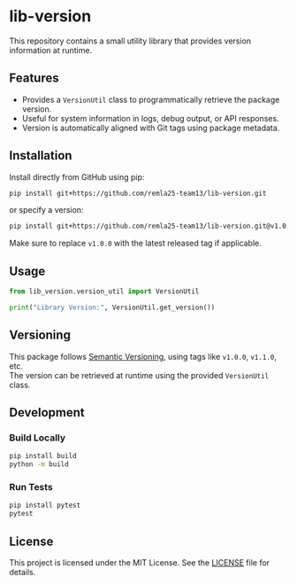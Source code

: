 # lib-version

This repository contains a small utility library that provides version information at runtime.

## Features

- Provides a `VersionUtil` class to programmatically retrieve the package version.
- Useful for system information in logs, debug output, or API responses.
- Version is automatically aligned with Git tags using package metadata.

## Installation

Install directly from GitHub using pip:

```bash
pip install git+https://github.com/remla25-team13/lib-version.git
```

or specify a version:

```bash
pip install git+https://github.com/remla25-team13/lib-version.git@v1.0.0
```

Make sure to replace `v1.0.0` with the latest released tag if applicable.

## Usage

```python
from lib_version.version_util import VersionUtil

print("Library Version:", VersionUtil.get_version())
```

## Versioning

This package follows [Semantic Versioning](https://semver.org/), using tags like `v1.0.0`, `v1.1.0`, etc.  
The version can be retrieved at runtime using the provided `VersionUtil` class.

## Development

### Build Locally

```bash
pip install build
python -m build
```

### Run Tests

```bash
pip install pytest
pytest
```

## License

This project is licensed under the MIT License. See the [LICENSE](LICENSE) file for details.

